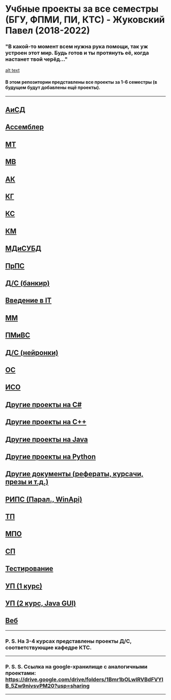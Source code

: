 Учбные проекты за все семестры (БГУ, ФПМИ, ПИ, КТС) - Жуковский Павел (2018-2022)
===
### "В какой-то момент всем нужна рука помощи, так уж устроен этот мир. Будь готов и ты протянуть её, когда настанет твой черёд..."
[alt text](https://i.ibb.co/5cPsWPY/2021-11-28-230016.png)
#### В этом репозитории представлены все проекты за 1-6 семестры (в будущем будут добавлены ещё проекты).
---
[АиСД](https://github.com/Shist/Zhukouski_Pavel_BSU_Projects/tree/master/Algorithms%20and%20data%20structures)
---
[Ассемблер](https://github.com/Shist/Zhukouski_Pavel_BSU_Projects/tree/master/Assembler)
---
[МТ](https://github.com/Shist/Zhukouski_Pavel_BSU_Projects/tree/master/Broadcast%20methods)
---
[МВ](https://github.com/Shist/Zhukouski_Pavel_BSU_Projects/tree/master/Calculation%20methods)
---
[АК](https://github.com/Shist/Zhukouski_Pavel_BSU_Projects/tree/master/Computer%20architecture)
---
[КГ](https://github.com/Shist/Zhukouski_Pavel_BSU_Projects/tree/master/Computer%20graphics)
---
[КС](https://github.com/Shist/Zhukouski_Pavel_BSU_Projects/tree/master/Computer%20networks%20(Cisco))
---
[КМ](https://github.com/Shist/Zhukouski_Pavel_BSU_Projects/tree/master/Cryptographic%20methods)
---
[МДиСУБД](https://github.com/Shist/Zhukouski_Pavel_BSU_Projects/tree/master/Data%20models%20and%20DBMS)
---
[ПрПС](https://github.com/Shist/Zhukouski_Pavel_BSU_Projects/tree/master/Design%20of%20software%20systems)
---
[Д/С (банкир)](https://github.com/Shist/Zhukouski_Pavel_BSU_Projects/tree/master/Development%20of%20client-server%20applications%20(DS))
---
[Введение в IT](https://github.com/Shist/Zhukouski_Pavel_BSU_Projects/tree/master/Introduction%20to%20IT)
---
[ММ](https://github.com/Shist/Zhukouski_Pavel_BSU_Projects/tree/master/Math%20modeling)
---
[ПМиВС](https://github.com/Shist/Zhukouski_Pavel_BSU_Projects/tree/master/Mobile%20and%20Embedded%20Systems%20Programming)
---
[Д/С (нейронки)](https://github.com/Shist/Zhukouski_Pavel_BSU_Projects/tree/master/Neural%20networks%20(DS))
---
[ОС](https://github.com/Shist/Zhukouski_Pavel_BSU_Projects/tree/master/OS%20(WinApi))
---
[ИСО](https://github.com/Shist/Zhukouski_Pavel_BSU_Projects/tree/master/Operations%20research%20(ISO))
---
[Другие проекты на C#](https://github.com/Shist/Zhukouski_Pavel_BSU_Projects/tree/master/Other%20Programming%20(C%23))
---
[Другие проекты на C++](https://github.com/Shist/Zhukouski_Pavel_BSU_Projects/tree/master/Other%20Programming%20(C%2B%2B))
---
[Другие проекты на Java](https://github.com/Shist/Zhukouski_Pavel_BSU_Projects/tree/master/Other%20Programming%20(Java))
---
[Другие проекты на Python](https://github.com/Shist/Zhukouski_Pavel_BSU_Projects/tree/master/Other%20Programming%20(Python))
---
[Другие документы (рефераты, курсачи, презы и т.д.)](https://github.com/Shist/Zhukouski_Pavel_BSU_Projects/tree/master/Other%20documents)
---
[РИПС (Парал., WinApi)](https://github.com/Shist/Zhukouski_Pavel_BSU_Projects/tree/master/Parallel%20systems%20(WinApi))
---
[ТП](https://github.com/Shist/Zhukouski_Pavel_BSU_Projects/tree/master/Programming%20technologies)
---
[МПО](https://github.com/Shist/Zhukouski_Pavel_BSU_Projects/tree/master/Software%20management)
---
[СП](https://github.com/Shist/Zhukouski_Pavel_BSU_Projects/tree/master/System%20Programming%20(WinApi))
---
[Тестирование](https://github.com/Shist/Zhukouski_Pavel_BSU_Projects/tree/master/Testing%20and%20software%20quality%20assessment)
---
[УП (1 курс)](https://github.com/Shist/Zhukouski_Pavel_BSU_Projects/tree/master/UP%20(Educational%20practice))
---
[УП (2 курс, Java GUI)](https://github.com/Shist/Zhukouski_Pavel_BSU_Projects/tree/master/UP%20on%20Java%20(Educational%20practice%20on%20Java))
---
[Веб](https://github.com/Shist/Zhukouski_Pavel_BSU_Projects/tree/master/Web-programming)
---
---
### P. S. На 3-4 курсах представлены проекты Д/С, соответствующие кафедре КТС.
---
### P. S. S. Ссылка на google-хранилище с аналогичными проектами: https://drive.google.com/drive/folders/1Bmr1bOLwlRVBdFVYIB_5Zw9nivsvPM20?usp=sharing
---

